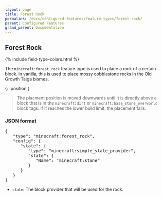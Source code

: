 ```yaml
---
layout: page
title: Forest Rock
permalink: /docs/configured-features/feature-types/forest-rock/
parent: Configured Features
grand_parent: Documentation
---
```


## Forest Rock

<head>
    {% include field-type-colors.html %}
</head>

The `minecraft:forest_rock` feature type is used to place a rock of a certain block. In vanilla, this is used to place mossy cobblestone rocks in the Old Growth Taiga biomes.

{: .position }
> The placment position is moved downwards until it is directly above a block that is in the `minecraft:dirt` or `minecraft:base_stone_overworld` block tags. If it reaches the lower build limit, the placement fails.

### JSON format

<pre>
{
   "type": "minecraft:forest_rock",
   "config": {
      "state": {
         "type": "minecraft:simple_state_provider",
         "state": {
            "Name": "minecraft:stone"
         }
      }
   }
}
</pre>

* `state`: The block provider that will be used for the rock.